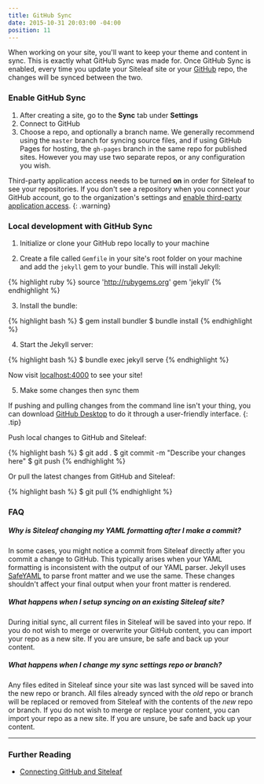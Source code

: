 ```yaml
---
title: GitHub Sync
date: 2015-10-31 20:03:00 -04:00
position: 11
---
```


When working on your site, you'll want to keep your theme and content in sync. This is exactly what GitHub Sync was made for. Once GitHub Sync is enabled, every time you update your Siteleaf site or your [GitHub](https://github.com) repo, the changes will be synced between the two.

### Enable GitHub Sync

1. After creating a site, go to the **Sync** tab under **Settings**
2. Connect to GitHub
3. Choose a repo, and optionally a branch name. We generally recommend using the `master` branch for syncing source files, and if using GitHub Pages for hosting, the `gh-pages` branch in the same repo for published sites. However you may use two separate repos, or any configuration you wish.


Third-party application access needs to be turned **on** in order for Siteleaf to see your repositories. If you don't see a repository when you connect your GitHub account, go to the organization's settings and [enable third-party application access](https://help.github.com/articles/approving-third-party-applications-for-your-organization/).
{: .warning}

### Local development with GitHub Sync

1) Initialize or clone your GitHub repo locally to your machine

2) Create a file called `Gemfile` in your site's root folder on your machine and add the `jekyll` gem to your bundle. This will install Jekyll:

{% highlight ruby %}
source 'http://rubygems.org'
gem 'jekyll'
{% endhighlight %}

3) Install the bundle:

{% highlight bash %}
$ gem install bundler
$ bundle install
{% endhighlight %}

4) Start the Jekyll server:

{% highlight bash %}
$ bundle exec jekyll serve
{% endhighlight %}

Now visit [localhost:4000](http://localhost:4000) to see your site!

5) Make some changes then sync them

If pushing and pulling changes from the command line isn't your thing, you can download [GitHub Desktop](https://desktop.github.com/) to do it through a user-friendly interface.
{: .tip}

Push local changes to GitHub and Siteleaf:

{% highlight bash %}
$ git add .
$ git commit -m "Describe your changes here"
$ git push
{% endhighlight %}

Or pull the latest changes from GitHub and Siteleaf:

{% highlight bash %}
$ git pull
{% endhighlight %}

### FAQ

##### Why is Siteleaf changing my YAML formatting after I make a commit?

In some cases, you might notice a commit from Siteleaf directly after you commit a change to GitHub. This typically arises when your YAML formatting is inconsistent with the output of our YAML parser. Jekyll uses [SafeYAML](https://github.com/dtao/safe_yaml) to parse front matter and we use the same. These changes shouldn't affect your final output when your front matter is rendered.

##### What happens when I setup syncing on an existing Siteleaf site?

During initial sync, all current files in Siteleaf will be saved into your repo. If you do not wish to merge or overwrite your GitHub content, you can import your repo as a new site. If you are unsure, be safe and back up your content.

##### What happens when I change my sync settings repo or branch?

Any files edited in Siteleaf since your site was last synced will be saved into the new repo or branch. All files already synced with the _old_ repo or branch will be replaced or removed from Siteleaf with the contents of the _new_ repo or branch. If you do not wish to merge or replace your content, you can import your repo as a new site. If you are unsure, be safe and back up your content.

---

### Further Reading

- [Connecting GitHub and Siteleaf](http://www.siteleaf.com/blog/connecting-github/)